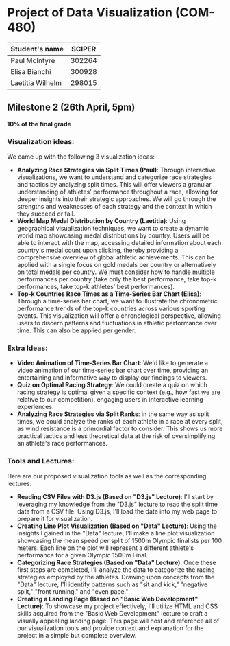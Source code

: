 # Project of Data Visualization (COM-480)

| Student's name | SCIPER |
| -------------- | ------ |
| Paul McIntyre | 302264 |
| Elisa Bianchi | 300928 |
| Laetitia Wilhelm | 298015 |

## Milestone 2 (26th April, 5pm)

**10% of the final grade**
### Visualization ideas:
We came up with the following 3 visualization ideas:
  - **Analyzing Race Strategies via Split Times (Paul)**: Through interactive visualizations, we want to understand and categorize race strategies and tactics by analyzing split times. This will offer viewers a granular understanding of athletes' performance throughout a race, allowing for deeper insights into their strategic approaches. We will go through the strengths and weaknesses of each strategy and the context in which they succeed or fail.
  - **World Map Medal Distribution by Country (Laetitia)**: Using geographical visualization techniques, we want to create a dynamic world map showcasing medal distributions by country. Users will be able to interact with the map, accessing detailed information about each country's medal count upon clicking, thereby providing a comprehensive overview of global athletic achievements. This can be applied with a single focus on gold medals per country or alternatively on total medals per country. We must consider how to handle multiple performances per country (take only the best performance, take top-k performances, take top-k athletes' best performances).
  - **Top-k Countries Race Times as a Time-Series Bar Chart (Elisa)**: Through a time-series bar chart, we want to illustrate the chronometric performance trends of the top-k countries across various sporting events. This visualization will offer a chronological perspective, allowing users to discern patterns and fluctuations in athletic performance over time. This can also be applied per gender.
  
### Extra Ideas:
  - **Video Animation of Time-Series Bar Chart**: We'd like to generate a video animation of our time-series bar chart over time, providing an entertaining and informative way to display our findings to viewers.
  - **Quiz on Optimal Racing Strategy**: We could create a quiz on which racing strategy is optimal given a specific context (e.g., how fast we are relative to our competition), engaging users in interactive learning experiences.
  - **Analyzing Race Strategies via Split Ranks**: in the same way as split times, we could analyze the ranks of each athlete in a race at every split, as wind resistance is a primordial factor to consider. This shows us more practical tactics and less theoretical data at the risk of oversimplifying an athlete's race performances. 

### Tools and Lectures:
Here are our proposed visualization tools as well as the corresponding lectures:
  - **Reading CSV Files with D3.js (Based on "D3.js" Lecture)**: I'll start by leveraging my knowledge from the "D3.js" lecture to read the split time data from a CSV file. Using D3.js, I'll load the data into my web page to prepare it for visualization.
  - **Creating Line Plot Visualization (Based on "Data" Lecture)**: Using the insights I gained in the "Data" lecture, I'll make a line plot visualization showcasing the mean speed per split of 1500m Olympic finalists per 100 meters. Each line on the plot will represent a different athlete's performance for a given Olympic 1500m Final.
  - **Categorizing Race Strategies (Based on "Data" Lecture)**: Once these first steps are completed, I'll analyze the data to categorize the racing strategies employed by the athletes. Drawing upon concepts from the "Data" lecture, I'll identify patterns such as "sit and kick," "negative split," "front running," and "even pace."
  - **Creating a Landing Page (Based on "Basic Web Development" Lecture)**: To showcase my project effectively, I'll utilize HTML and CSS skills acquired from the "Basic Web Development" lecture to craft a visually appealing landing page. This page will host and reference all of our visualization tools and provide context and explanation for the project in a simple but complete overview.
